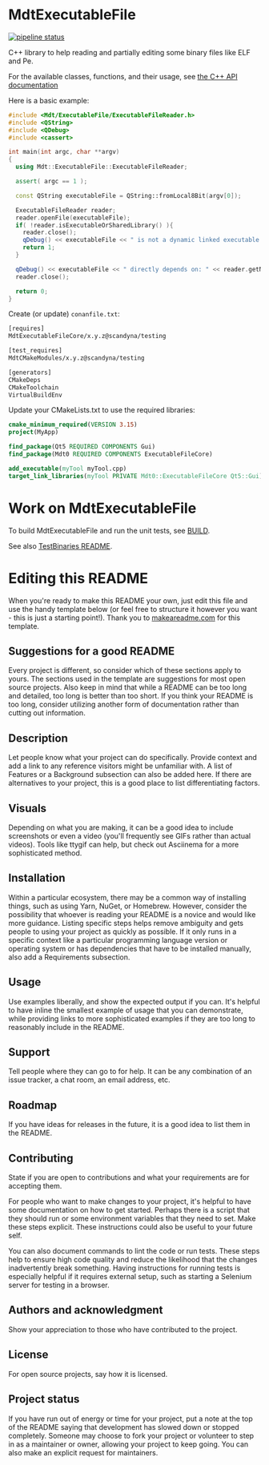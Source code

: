 # MdtExecutableFile

[![pipeline status](https://gitlab.com/scandyna/mdtexecutablefile/badges/experimental/pipeline.svg)](https://gitlab.com/scandyna/mdtexecutablefile/-/pipelines/latest)

C++ library to help reading and partially editing some binary files like ELF and Pe.

For the available classes, functions, and their usage,
see [the C++ API documentation](https://scandyna.gitlab.io/mdtexecutablefile/html/)


Here is a basic example:
```cpp
#include <Mdt/ExecutableFile/ExecutableFileReader.h>
#include <QString>
#include <QDebug>
#include <cassert>

int main(int argc, char **argv)
{
  using Mdt::ExecutableFile::ExecutableFileReader;

  assert( argc == 1 );

  const QString executableFile = QString::fromLocal8Bit(argv[0]);

  ExecutableFileReader reader;
  reader.openFile(executableFile);
  if( !reader.isExecutableOrSharedLibrary() ){
    reader.close();
    qDebug() << executableFile << " is not a dynamic linked executable or shared library";
    return 1;
  }

  qDebug() << executableFile << " directly depends on: " << reader.getNeededSharedLibraries();
  reader.close();

  return 0;
}
```

Create (or update) `conanfile.txt`:
```txt
[requires]
MdtExecutableFileCore/x.y.z@scandyna/testing

[test_requires]
MdtCMakeModules/x.y.z@scandyna/testing

[generators]
CMakeDeps
CMakeToolchain
VirtualBuildEnv
```

Update your CMakeLists.txt to use the required libraries:
```cmake
cmake_minimum_required(VERSION 3.15)
project(MyApp)

find_package(Qt5 REQUIRED COMPONENTS Gui)
find_package(Mdt0 REQUIRED COMPONENTS ExecutableFileCore)

add_executable(myTool myTool.cpp)
target_link_libraries(myTool PRIVATE Mdt0::ExecutableFileCore Qt5::Gui)
```

# Work on MdtExecutableFile

To build MdtExecutableFile and run the unit tests, see [BUILD](BUILD.md).

See also [TestBinaries README](libs/TestBinaries/README.md).



# Editing this README

When you're ready to make this README your own, just edit this file and use the handy template below (or feel free to structure it however you want - this is just a starting point!). Thank you to [makeareadme.com](https://www.makeareadme.com/) for this template.

## Suggestions for a good README
Every project is different, so consider which of these sections apply to yours. The sections used in the template are suggestions for most open source projects. Also keep in mind that while a README can be too long and detailed, too long is better than too short. If you think your README is too long, consider utilizing another form of documentation rather than cutting out information.


## Description
Let people know what your project can do specifically. Provide context and add a link to any reference visitors might be unfamiliar with. A list of Features or a Background subsection can also be added here. If there are alternatives to your project, this is a good place to list differentiating factors.


## Visuals
Depending on what you are making, it can be a good idea to include screenshots or even a video (you'll frequently see GIFs rather than actual videos). Tools like ttygif can help, but check out Asciinema for a more sophisticated method.

## Installation
Within a particular ecosystem, there may be a common way of installing things, such as using Yarn, NuGet, or Homebrew. However, consider the possibility that whoever is reading your README is a novice and would like more guidance. Listing specific steps helps remove ambiguity and gets people to using your project as quickly as possible. If it only runs in a specific context like a particular programming language version or operating system or has dependencies that have to be installed manually, also add a Requirements subsection.

## Usage
Use examples liberally, and show the expected output if you can. It's helpful to have inline the smallest example of usage that you can demonstrate, while providing links to more sophisticated examples if they are too long to reasonably include in the README.

## Support
Tell people where they can go to for help. It can be any combination of an issue tracker, a chat room, an email address, etc.

## Roadmap
If you have ideas for releases in the future, it is a good idea to list them in the README.

## Contributing
State if you are open to contributions and what your requirements are for accepting them.

For people who want to make changes to your project, it's helpful to have some documentation on how to get started. Perhaps there is a script that they should run or some environment variables that they need to set. Make these steps explicit. These instructions could also be useful to your future self.

You can also document commands to lint the code or run tests. These steps help to ensure high code quality and reduce the likelihood that the changes inadvertently break something. Having instructions for running tests is especially helpful if it requires external setup, such as starting a Selenium server for testing in a browser.

## Authors and acknowledgment
Show your appreciation to those who have contributed to the project.

## License
For open source projects, say how it is licensed.

## Project status
If you have run out of energy or time for your project, put a note at the top of the README saying that development has slowed down or stopped completely. Someone may choose to fork your project or volunteer to step in as a maintainer or owner, allowing your project to keep going. You can also make an explicit request for maintainers.
